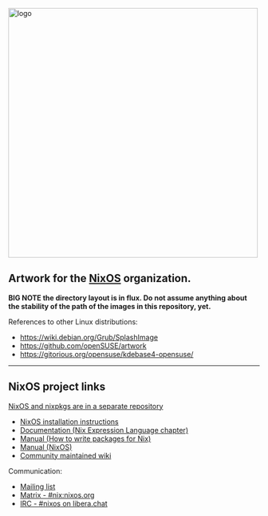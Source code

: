[<img src="https://nixos.org/logo/nixos-hires.png" width="500px" alt="logo" />](https://nixos.org/nixos)

## Artwork for the [NixOS](http://nixos.org) organization.

**BIG NOTE the directory layout is in flux. Do not assume anything
about the stability of the path of the images in this repository, yet.**

References to other Linux distributions: 

* <https://wiki.debian.org/Grub/SplashImage>
* <https://github.com/openSUSE/artwork>
* <https://gitorious.org/opensuse/kdebase4-opensuse/>

* * *

## NixOS project links

[NixOS and nixpkgs are in a separate repository](https://github.com/NixOS/nixpkgs)

* [NixOS installation instructions](https://nixos.org/nixos/manual/#ch-installation)
* [Documentation (Nix Expression Language chapter)](https://nixos.org/nix/manual/#ch-expression-language)
* [Manual (How to write packages for Nix)](https://nixos.org/nixpkgs/manual/)
* [Manual (NixOS)](https://nixos.org/nixos/manual/)
* [Community maintained wiki](https://nixos.wiki/)

Communication:

* [Mailing list](https://groups.google.com/forum/#!forum/nix-devel)
* [Matrix - #nix:nixos.org](https://matrix.to/#/#nix:nixos.org)
* [IRC - #nixos on libera.chat](irc://irc.libera.chat/#nixos)
